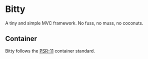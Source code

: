 # Bitty

A tiny and simple MVC framework. No fuss, no muss, no coconuts.

## Container

Bitty follows the [PSR-11](http://www.php-fig.org/psr/psr-11/) container standard.
